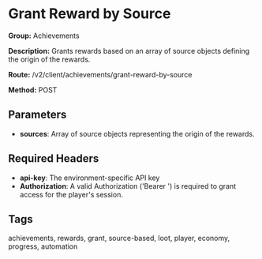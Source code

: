 # Grant Reward by Source

**Group:** Achievements

**Description:** Grants rewards based on an array of source objects defining the origin of the rewards.

**Route:** /v2/client/achievements/grant-reward-by-source

**Method:** POST

## Parameters

- **sources**: Array of source objects representing the origin of the rewards.

## Required Headers

- **api-key**: The environment-specific API key
- **Authorization**: A valid Authorization ('Bearer <token>') is required to grant access for the player's session.

## Tags

achievements, rewards, grant, source-based, loot, player, economy, progress, automation
